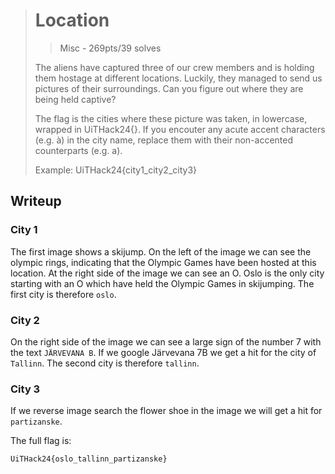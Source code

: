 > # Location
> > Misc - 269pts/39 solves
>
> The aliens have captured three of our crew members and is holding them hostage at different locations. Luckily, they managed to send us pictures of their surroundings. Can you figure out where they are being held captive?
>
> The flag is the cities where these picture was taken, in lowercase, wrapped in UiTHack24{}. If you encouter any acute accent characters (e.g. à) in the city name, replace them with their non-accented counterparts (e.g. a).
>
> Example: UiTHack24{city1_city2_city3}

## Writeup
### City 1
The first image shows a skijump. On the left of the image we can see the olympic rings, indicating that the Olympic Games have been hosted at this location. At the right side of the image we can see an O. Oslo is the only city starting with an O which have held the Olympic Games in skijumping. The first city is therefore `oslo`.

### City 2
On the right side of the image we can see a large sign of the number 7 with the text `JÄRVEVANA B`. If we google Järvevana 7B we get a hit for the city of `Tallinn`. The second city is therefore `tallinn`.

### City 3
If we reverse image search the flower shoe in the image we will get a hit for `partizanske`.

The full flag is:
```
UiTHack24{oslo_tallinn_partizanske}
```